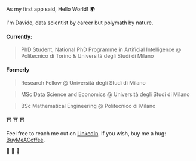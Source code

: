 As my first app said, Hello World! 	:earth_africa:

I'm Davide, data scientist by career but polymath by nature.

#### Currently:

> PhD Student, National PhD Programme in Artificial Intelligence @ Politecnico di Torino & Università degli Studi di Milano

#### Formerly

> Research Fellow @ Università degli Studi di Milano

> MSc Data Science and Economics @ Università degli Studi di Milano

> BSc Mathematical Engineering @ Politecnico di Milano

:shinto_shrine: :shinto_shrine: :shinto_shrine:

Feel free to reach me out on [LinkedIn](https://www.linkedin.com/in/davide-riva-85053a221).
If you wish, buy me a hug: [BuyMeACoffee](https://www.buymeacoffee.com/ilgiustomezzo).

:crescent_moon: :crescent_moon: :crescent_moon:
